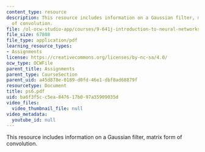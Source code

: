 ```yaml
---
content_type: resource
description: This resource includes information on a Gaussian filter, matrix form
  of convolution.
file: /ol-ocw-studio-app/courses/9-641j-introduction-to-neural-networks-spring-2005/ba6f3f5cc5ea847617b097a35909035d_ps6.pdf
file_size: 67808
file_type: application/pdf
learning_resource_types:
- Assignments
license: https://creativecommons.org/licenses/by-nc-sa/4.0/
ocw_type: OCWFile
parent_title: Assignments
parent_type: CourseSection
parent_uid: a45d878e-0189-d0fd-46e1-dbf8ad68879f
resourcetype: Document
title: ps6.pdf
uid: ba6f3f5c-c5ea-8476-17b0-97a35909035d
video_files:
  video_thumbnail_file: null
video_metadata:
  youtube_id: null
---
```

This resource includes information on a Gaussian filter, matrix form of convolution.